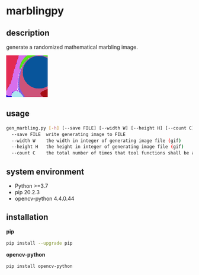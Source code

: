 marblingpy
===================

description
-----------

generate a randomized mathematical marbling image.

![logo.png](logo.png "logo.png")

usage
-----

```bash
gen_marbling.py [-h] [--save FILE] [--width W] [--height H] [--count C]
  --save FILE  write generating image to FILE
  --width W    the width in integer of generating image file (gif)
  --height H   the height in integer of generating image file (gif)
  --count C    the total number of times that tool functions shall be applied to render an image
```

system environment
------------------
* Python >=3.7
* pip 20.2.3
* opencv-python 4.4.0.44

installation
-------------

**pip**
```bash
pip install --upgrade pip
```

**opencv-python**
```bash
pip install opencv-python
```
